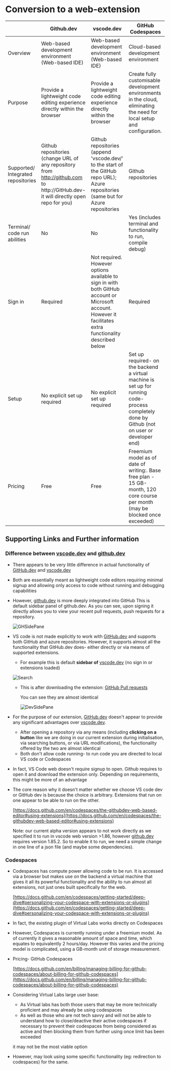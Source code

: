 # Conversion to a web-extension

|  | Github.dev | vscode.dev | GitHub Codespaces |
| --- | --- | --- | --- |
| Overview | Web-based development environment (Web-based IDE) | Web-based development environment (Web-based IDE) | Cloud-based development environment |
| Purpose | Provide a lightweight code editing experience directly within the browser | Provide a lightweight code editing experience directly within the browser | Create fully customisable development environments in the cloud, eliminating the need for local setup and configuration. |
| Supported/ Integrated repositories | Github repositories (change URL of any repository from http://github.com to http://GitHub.dev- it will directly open repo for you) | Github repositories (append 'vscode.dev/' to the start of the GitHub repo URL); Azure repositories (same but for Azure repositories | Github repositories  |
| Terminal/ code run abilities | No | No | Yes (includes terminal and functionality to run, compile debug) |
| Sign in | Required | Not required. However options available to sign in with both GitHub account or Microsoft account. However it facilitates extra functionality described below | Required |
| Setup | No explicit set up required | No explicit set up required | Set up required- on the backend a virtual machine is set up for running code- process completely done by Github (not on user or developer end) |
| Pricing  | Free | Free | Freemium model as of date of writing:. Base free plan - 15 GB-month, 120 core course per month (may be blocked once exceeded) |

## Supporting Links and Further information

### Difference between [vscode.dev](http://vscode.dev) and [github.dev](http://github.dev)

- There appears to be very little difference in actual functionality of [GitHub.dev](http://GitHub.dev) and [vscode.dev](http://vscode.dev)
- Both are essentially meant as lightweight code editors requiring minimal signup and allowing only access to code without running and debugging capabilities
- However, [github.dev](http://github.dev) is more deeply integrated into GitHub
This is default sidebar panel of github.dev. As you can see, upon signing it directly allows you to view your recent pull requests, push requests for a repository.
    
    ![GHSidePane](conversion-to-web-extension-images/GHSidePane.png)
    

- VS code is not made explicitly to work with [GitHub.dev](http://GitHub.dev) and supports both GitHub and azure repositories. However, it supports almost all the functionality that GitHub.dev does- either directly or via means of supported extensions.
    - For example this is  default **sidebar of** [vscode.dev](http://vscode.dev) (no sign in or extensions loaded)
    
    ![Search](conversion-to-web-extension-images/Search.png)
    
    - This is after downloading the extension: [GitHub Pull requests](https://marketplace.visualstudio.com/items?itemName=GitHub.vscode-pull-request-github)
        
        You can see they are almost identical
        
        ![DevSidePane](conversion-to-web-extension-images/DevSidePane.png)
        
- For the purpose of our extension, [GitHub.dev](http://GitHub.dev) doesn't appear to provide any significant advantages over [vscode.dev](http://vscode.dev).
    - After opening a repository via any means (including **clicking on a button** like we are doing in our current extension during initialisation,  via searching buttons, or via URL modifications), the functionality offered by the two are almost identical
    - Both don't allow code running- to run code you are directed to local VS code or Codespaces
- In fact, VS Code web doesn't require signup to open. Github requires to open it and download the extension only. Depending on requirements, this might be more of an advantage
- The core reason why it doesn't matter whether we choose VS code dev or GitHub dev is because the choice is arbitrary. Extensions that run on one appear to be able to run on the other.
    
    [https://docs.github.com/en/codespaces/the-githubdev-web-based-editor#using-extensions](https://docs.github.com/en/codespaces/the-githubdev-web-based-editor#using-extensions)
    
    Note: our current alpha version appears to not work directly as we specified it to run in vscode web version >1.86, however [github.dev](http://github.dev) requires version 1.85.2. So to enable it to run, we need a simple change in one line of a json file (and maybe some dependencies).
    

### Codespaces

- Codespaces has compute power allowing code to be run. It is accessed via a browser but makes use on the backend a virtual machine that gives it all its powerful functionality and the ability to run almost all extensions, not just ones built specifically for the web.
    
    [https://docs.github.com/en/codespaces/getting-started/deep-dive#personalizing-your-codespace-with-extensions-or-plugins](https://docs.github.com/en/codespaces/getting-started/deep-dive#personalizing-your-codespace-with-extensions-or-plugins)
    
- In fact, the existing plugin of Virtual Labs works directly on Codespaces
- However, Codespaces is currently running under a freemium model. As of currently it gives a reasonable amount of space and time, which equates to equivalently 2 hours/day. However this varies and the pricing model is complicated, using a GB-month unit of storage measurement.
- Pricing- GitHub Codespaces
    
    [https://docs.github.com/en/billing/managing-billing-for-github-codespaces/about-billing-for-github-codespaces](https://docs.github.com/en/billing/managing-billing-for-github-codespaces/about-billing-for-github-codespaces)
    
- Considering Virtual Labs large user base:
    - As Virtual labs has both those users that may be more technically proficient and may already be using codespaces
    - As well as those who are not tech savvy and will not be able to understand how to close/deactive their active codespaces if necessary to prevent their codespaces from being considered as active and then blocking them from further using once limit has been exceeded
    
    it may not be the most viable option
    
- However, may look using some specific functionality (eg: redirection to codespaces) for the same.
